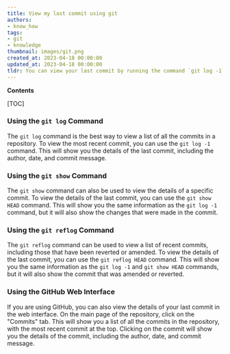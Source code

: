 ```yaml
---
title: View my last commit using git
authors:
- know_how
tags:
- git
- knowledge
thumbnail: images/git.png
created_at: 2023-04-18 00:00:00
updated_at: 2023-04-18 00:00:00
tldr: You can view your last commit by running the command `git log -1` in the terminal.
---
```


**Contents**

[TOC]

### Using the `git log` Command

The `git log` command is the best way to view a list of all the commits in a repository. To view the most recent commit, you can use the `git log -1` command. This will show you the details of the last commit, including the author, date, and commit message.

### Using the `git show` Command

The `git show` command can also be used to view the details of a specific commit. To view the details of the last commit, you can use the `git show HEAD` command. This will show you the same information as the `git log -1` command, but it will also show the changes that were made in the commit.

### Using the `git reflog` Command

The `git reflog` command can be used to view a list of recent commits, including those that have been reverted or amended. To view the details of the last commit, you can use the `git reflog HEAD` command. This will show you the same information as the `git log -1` and `git show HEAD` commands, but it will also show the commit that was amended or reverted.

### Using the GitHub Web Interface

If you are using GitHub, you can also view the details of your last commit in the web interface. On the main page of the repository, click on the "Commits" tab. This will show you a list of all the commits in the repository, with the most recent commit at the top. Clicking on the commit will show you the details of the commit, including the author, date, and commit message.
